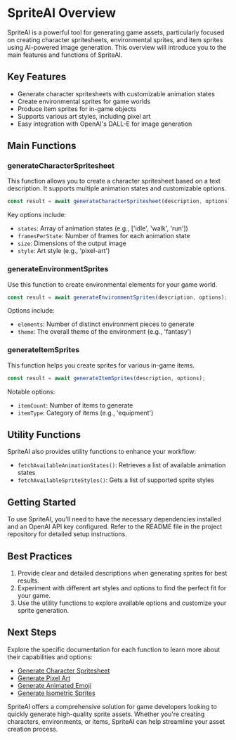 # SpriteAI Overview

SpriteAI is a powerful tool for generating game assets, particularly focused on creating character spritesheets, environmental sprites, and item sprites using AI-powered image generation. This overview will introduce you to the main features and functions of SpriteAI.

## Key Features

- Generate character spritesheets with customizable animation states
- Create environmental sprites for game worlds
- Produce item sprites for in-game objects
- Supports various art styles, including pixel art
- Easy integration with OpenAI's DALL-E for image generation

## Main Functions

### generateCharacterSpritesheet

This function allows you to create a character spritesheet based on a text description. It supports multiple animation states and customizable options.

```javascript
const result = await generateCharacterSpritesheet(description, options);
```

Key options include:
- `states`: Array of animation states (e.g., ['idle', 'walk', 'run'])
- `framesPerState`: Number of frames for each animation state
- `size`: Dimensions of the output image
- `style`: Art style (e.g., 'pixel-art')

### generateEnvironmentSprites

Use this function to create environmental elements for your game world.

```javascript
const result = await generateEnvironmentSprites(description, options);
```

Options include:
- `elements`: Number of distinct environment pieces to generate
- `theme`: The overall theme of the environment (e.g., 'fantasy')

### generateItemSprites

This function helps you create sprites for various in-game items.

```javascript
const result = await generateItemSprites(description, options);
```

Notable options:
- `itemCount`: Number of items to generate
- `itemType`: Category of items (e.g., 'equipment')

## Utility Functions

SpriteAI also provides utility functions to enhance your workflow:

- `fetchAvailableAnimationStates()`: Retrieves a list of available animation states
- `fetchAvailableSpriteStyles()`: Gets a list of supported sprite styles

## Getting Started

To use SpriteAI, you'll need to have the necessary dependencies installed and an OpenAI API key configured. Refer to the README file in the project repository for detailed setup instructions.

## Best Practices

1. Provide clear and detailed descriptions when generating sprites for best results.
2. Experiment with different art styles and options to find the perfect fit for your game.
3. Use the utility functions to explore available options and customize your sprite generation.

## Next Steps

Explore the specific documentation for each function to learn more about their capabilities and options:

- [Generate Character Spritesheet](./generateSprite.md)
- [Generate Pixel Art](./generatePixelArt.md)
- [Generate Animated Emoji](./generateAnimatedEmoji.md)
- [Generate Isometric Sprites](./generateIsometric.md)

SpriteAI offers a comprehensive solution for game developers looking to quickly generate high-quality sprite assets. Whether you're creating characters, environments, or items, SpriteAI can help streamline your asset creation process.